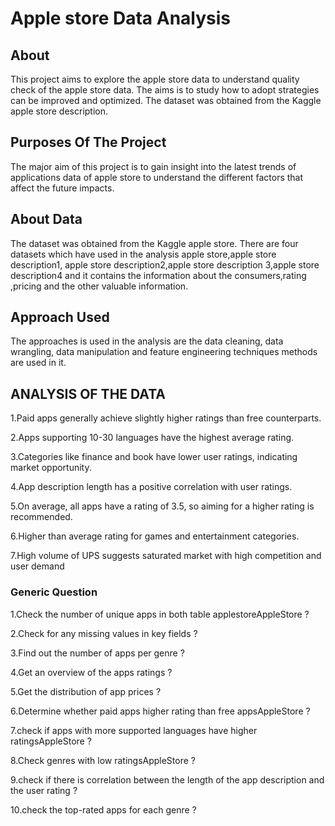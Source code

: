 # Apple store  Data Analysis

## About

This project aims to explore the apple store data to understand quality check of the apple store data. The aims is to study how to adopt strategies can be improved and optimized. The dataset was obtained from the Kaggle apple store description.



## Purposes Of The Project

The major aim of this project is to gain insight into the latest trends of applications data of apple store to understand the different factors that affect the future impacts.

## About Data

The dataset was obtained from the Kaggle apple store. There are four datasets which have used in the analysis apple store,apple store description1,
apple store description2,apple store description 3,apple store description4 and it contains the information about the consumers,rating ,pricing and the other valuable information.


## Approach Used
The approaches is used in the analysis are the data cleaning, data wrangling, data manipulation and feature engineering techniques methods are used in it.



## ANALYSIS OF THE DATA


1.Paid apps generally achieve slightly higher ratings than free counterparts.

2.Apps supporting 10-30 languages have the highest average rating.

3.Categories like finance and book have lower user ratings, indicating market opportunity.

4.App description length has a positive correlation with user ratings.

5.On average, all apps have a rating of 3.5, so aiming for a higher rating is recommended.

6.Higher than average rating for games and entertainment categories.

7.High volume of UPS suggests saturated market with high competition and user demand


### Generic Question


1.Check the number of unique apps in both table applestoreAppleStore ?

2.Check for any missing values in key fields ?

3.Find out the number of apps per genre ?

4.Get an overview of the apps ratings ?

5.Get the distribution of app prices ?

6.Determine whether paid apps higher rating than free appsAppleStore ?

7.check if apps with more supported languages have higher ratingsAppleStore ?

8.Check genres with low ratingsAppleStore ?

9.check if there is correlation between the length of the app description and the user rating ?

10.check the top-rated apps for each genre ?
